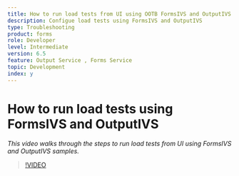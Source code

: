 ```yaml
---
title: How to run load tests from UI using OOTB FormsIVS and OutputIVS samples
description: Configue load tests using FormsIVS and OutputIVS
type: Troubleshooting
product: forms 
role: Developer 
level: Intermediate
version: 6.5
feature: Output Service , Forms Service
topic: Development  
index: y
---
```


# How to run load tests using  FormsIVS and OutputIVS

*This video walks through the steps to run load tests from UI using FormsIVS and OutputIVS samples.*

>[!VIDEO](https://video.tv.adobe.com/v/335507?quality=9&learn=on)
